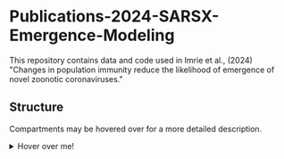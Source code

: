 # Publications-2024-SARSX-Emergence-Modeling
This repository contains data and code used in Imrie et al., (2024) "Changes in population immunity reduce the likelihood of emergence of novel zoonotic coronaviruses."


## Structure

Compartments may be hovered over for a more detailed description.
<details>
  <summary>Hover over me!</summary>
  <p>This text is revealed when you click on the summary above.</p>
</details>
